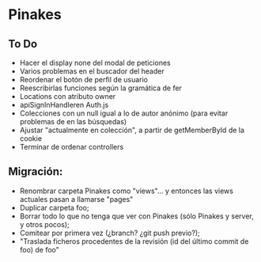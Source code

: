 # Pinakes

## To Do

+   Hacer el display none del modal de peticiones
+   Varios problemas en el buscador del header
+   Reordenar el botón de perfil de usuario
+   Reescribirlas funciones según la gramática de fer
+   Locations con atributo owner
+   apiSignInHandleren Auth.js
+   Colecciones con un null igual a lo de autor anónimo (para evitar problemas de en las búsquedas)
+   Ajustar "actualmente en colección", a partir de getMemberById de la cookie
+   Terminar de ordenar controllers

## Migración:

+   Renombrar carpeta Pinakes como "views"... y entonces las views actuales pasan a llamarse "pages"
+   Duplicar carpeta foo;
+   Borrar todo lo que no tenga que ver con Pinakes (sólo Pinakes y server, y otros pocos);
+   Comitear por primera vez (¿branch? ¿git push previo?);
+   "Traslada ficheros procedentes de la revisión (id del último commit de foo) de foo"
